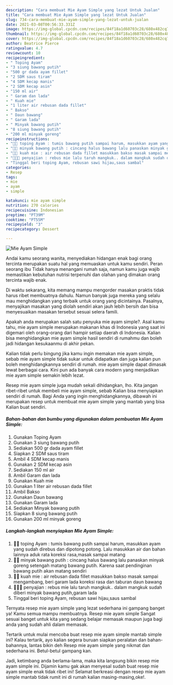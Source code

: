 ```yaml
---
description: "Cara membuat Mie Ayam Simple yang lezat Untuk Jualan"
title: "Cara membuat Mie Ayam Simple yang lezat Untuk Jualan"
slug: 734-cara-membuat-mie-ayam-simple-yang-lezat-untuk-jualan
date: 2021-03-08T00:56:33.331Z
image: https://img-global.cpcdn.com/recipes/84f18a1d60703c28/680x482cq70/mie-ayam-simple-foto-resep-utama.jpg
thumbnail: https://img-global.cpcdn.com/recipes/84f18a1d60703c28/680x482cq70/mie-ayam-simple-foto-resep-utama.jpg
cover: https://img-global.cpcdn.com/recipes/84f18a1d60703c28/680x482cq70/mie-ayam-simple-foto-resep-utama.jpg
author: Beatrice Pierce
ratingvalue: 4.7
reviewcount: 10
recipeingredient:
- " Toping Ayam"
- "3 siung bawang putih"
- "500 gr dada ayam fillet"
- "2 SDM saus tiram"
- "4 SDM kecap manis"
- "2 SDM kecap asin"
- "150 ml air"
- " Garam dan lada"
- " Kuah mie"
- "1 liter air rebusan dada fillet"
- " Bakso"
- " Daun bawang"
- " Garam lada"
- " Minyak bawang putih"
- "8 siung bawang putih"
- "200 ml minyak goreng"
recipeinstructions:
- "🍜🍜 toping Ayam : tumis bawang putih sampai harum, masukkan ayam yang sudah direbus dan dipotong potong. Lalu masukkan air dan bahan lainnya aduk rata koreksi rasa,masak sampai matang"
- "🍜🍜 minyak bawang putih : cincang halus bawang lalu panaskan minyak goreng setengah matang bawang putih. Karena saat pendinginan bawang putih akan matang sendiri"
- "🍜🍜 kuah mie : air rebusan dada fillet masukkan bakso masak sampai mengambang, beri garam lada koreksi rasa dan taburan daun bawang"
- "🍜🍜🍜 penyajian : rebus mie lalu taruh mangkuk.. dalam mangkuk sudah diberi minyak bawang putih,garam lada"
- "Tinggal beri toping Ayam, rebusan sawi hijau,saus sambal"
categories:
- Resep
tags:
- mie
- ayam
- simple

katakunci: mie ayam simple 
nutrition: 270 calories
recipecuisine: Indonesian
preptime: "PT39M"
cooktime: "PT55M"
recipeyield: "3"
recipecategory: Dessert

---
```



![Mie Ayam Simple](https://img-global.cpcdn.com/recipes/84f18a1d60703c28/680x482cq70/mie-ayam-simple-foto-resep-utama.jpg)

Andai kamu seorang wanita, menyediakan hidangan enak bagi orang tercinta merupakan suatu hal yang memuaskan untuk kamu sendiri. Peran seorang ibu Tidak hanya menangani rumah saja, namun kamu juga wajib memastikan kebutuhan nutrisi terpenuhi dan olahan yang dimakan orang tercinta wajib enak.

Di waktu  sekarang, kita memang mampu mengorder masakan praktis tidak harus ribet membuatnya dahulu. Namun banyak juga mereka yang selalu mau menghidangkan yang terbaik untuk orang yang dicintainya. Pasalnya, menyajikan masakan yang diolah sendiri akan jauh lebih bersih dan bisa menyesuaikan masakan tersebut sesuai selera famili. 



Apakah anda merupakan salah satu penyuka mie ayam simple?. Asal kamu tahu, mie ayam simple merupakan makanan khas di Indonesia yang saat ini digemari oleh orang-orang dari hampir setiap daerah di Indonesia. Kalian bisa menghidangkan mie ayam simple hasil sendiri di rumahmu dan boleh jadi hidangan kesukaanmu di akhir pekan.

Kalian tidak perlu bingung jika kamu ingin memakan mie ayam simple, sebab mie ayam simple tidak sukar untuk didapatkan dan juga kalian pun boleh menghidangkannya sendiri di rumah. mie ayam simple dapat dimasak lewat berbagai cara. Kini pun ada banyak cara modern yang menjadikan mie ayam simple semakin lebih lezat.

Resep mie ayam simple juga mudah sekali dihidangkan, lho. Kita jangan ribet-ribet untuk membeli mie ayam simple, sebab Kalian bisa menyiapkan sendiri di rumah. Bagi Anda yang ingin menghidangkannya, dibawah ini merupakan resep untuk membuat mie ayam simple yang mantab yang bisa Kalian buat sendiri.

<!--inarticleads1-->

##### Bahan-bahan dan bumbu yang digunakan dalam pembuatan Mie Ayam Simple:

1. Gunakan  Toping Ayam
1. Gunakan 3 siung bawang putih
1. Sediakan 500 gr dada ayam fillet
1. Siapkan 2 SDM saus tiram
1. Ambil 4 SDM kecap manis
1. Gunakan 2 SDM kecap asin
1. Sediakan 150 ml air
1. Ambil  Garam dan lada
1. Gunakan  Kuah mie
1. Gunakan 1 liter air rebusan dada fillet
1. Ambil  Bakso
1. Gunakan  Daun bawang
1. Gunakan  Garam lada
1. Sediakan  Minyak bawang putih
1. Siapkan 8 siung bawang putih
1. Gunakan 200 ml minyak goreng




<!--inarticleads2-->

##### Langkah-langkah menyiapkan Mie Ayam Simple:

1. 🍜🍜 toping Ayam : tumis bawang putih sampai harum, masukkan ayam yang sudah direbus dan dipotong potong. Lalu masukkan air dan bahan lainnya aduk rata koreksi rasa,masak sampai matang
1. 🍜🍜 minyak bawang putih : cincang halus bawang lalu panaskan minyak goreng setengah matang bawang putih. Karena saat pendinginan bawang putih akan matang sendiri
1. 🍜🍜 kuah mie : air rebusan dada fillet masukkan bakso masak sampai mengambang, beri garam lada koreksi rasa dan taburan daun bawang
1. 🍜🍜🍜 penyajian : rebus mie lalu taruh mangkuk.. dalam mangkuk sudah diberi minyak bawang putih,garam lada
1. Tinggal beri toping Ayam, rebusan sawi hijau,saus sambal




Ternyata resep mie ayam simple yang lezat sederhana ini gampang banget ya! Kamu semua mampu membuatnya. Resep mie ayam simple Sangat sesuai banget untuk kita yang sedang belajar memasak maupun juga bagi anda yang sudah ahli dalam memasak.

Tertarik untuk mulai mencoba buat resep mie ayam simple mantab simple ini? Kalau tertarik, ayo kalian segera buruan siapkan peralatan dan bahan-bahannya, lantas bikin deh Resep mie ayam simple yang nikmat dan sederhana ini. Betul-betul gampang kan. 

Jadi, ketimbang anda berlama-lama, maka kita langsung bikin resep mie ayam simple ini. Dijamin kamu gak akan menyesal sudah buat resep mie ayam simple enak tidak ribet ini! Selamat berkreasi dengan resep mie ayam simple mantab tidak rumit ini di rumah kalian masing-masing,oke!.

